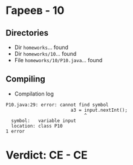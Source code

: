# Гареев - 10
## Directories
- Dir `homeworks`... found
- Dir `homeworks/10`... found
- File `homeworks/10/P10.java`... found
## Compiling
- Compilation log
```
P10.java:29: error: cannot find symbol
						a3 = input.nextInt();
						     ^
  symbol:   variable input
  location: class P10
1 error

```
# Verdict: **CE** - CE
